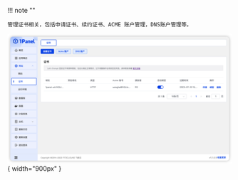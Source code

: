 
!!! note ""

    管理证书相关，包括申请证书、续约证书、ACME 账户管理，DNS账户管理等。

![首页](../../img/websites/certificate_list.png){ width="900px" }
